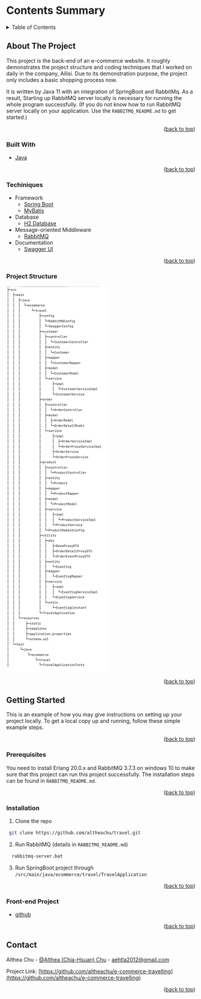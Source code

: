 <a id="readme-top"></a>

<!-- TABLE OF CONTENTS -->
# Contents Summary
<details>
  <summary>Table of Contents</summary>
  <ol>
    <li>
      <a href="#about-the-project">About The Project</a>
      <ul>
        <li><a href="#built-with">Built With</a></li>
        <li><a href="#techniques">Techniques</a></li>
        <li><a href="#project-structure">Project Structure</a></li>
      </ul>
    </li>
    <li>
      <a href="#getting-started">Getting Started</a>
      <ul>
        <li><a href="#prerequisites">Prerequisites</a></li>
        <li><a href="#installation">Installation</a></li>
        <li><a href="#frontend">Front-end Project</a></li>
      </ul>
    </li>
    <li>
      <a href="#contact">Contact</a>
    </li>
  </ol>
</details>

<!-- ABOUT THE PROJECT -->
## About The Project

<a id="about-the-project"></a>

This project is the back-end of an e-commerce website. It roughly demonstrates the project structure and coding techniques that I worked on daily in the company, Ailisi. Due to its demonstration purpose, the project only includes a basic shopping process now.

It is written by Java 11 with an integration of SpringBoot and RabbitMq. As a result, Starting up RabbitMQ server locally is necessary for running the whole program successfully. (If you do not know how to run RabbitMQ server locally on your application. Use the `RABBITMQ_README.md` to get started.)

<p align="right">(<a href="#readme-top">back to top</a>)</p>

### Built With

<a id="built-with"></a>

* [Java][Java-url]

<p align="right">(<a href="#readme-top">back to top</a>)</p>

### Techiniques

<a id="techniques"></a>

* Framework
  * [Spring Boot][SpringBoot-url]
  * [MyBatis][MyBatis-url]
* Database
  * [H2 Database][H2-url]
* Message-oriented Middleware
  * [RabbitMQ][RabbitMQ-url]
* Documentation
  * [Swagger UI][SwaggerUI-url]

<p align="right">(<a href="#readme-top">back to top</a>)</p>

### Project Structure

<a id="project-structure"></a>

![project-structure!](/assets/img/project_structure.jpg "Project Structure")

<p align="right">(<a href="#readme-top">back to top</a>)</p>

<!-- GETTING STARTED -->

## Getting Started

<a id="getting-started"></a>

This is an example of how you may give instructions on setting up your project locally.
To get a local copy up and running, follow these simple example steps.

<p align="right">(<a href="#readme-top">back to top</a>)</p>

### Prerequisites

<a id="prerequisites"></a>

You need to install Erlang 20.0.x and RabbitMQ 3.7.3 on windows 10 to make sure that this project can run this project successfully. The installation steps can be found in `RABBITMQ_README.md`.

<p align="right">(<a href="#readme-top">back to top</a>)</p>

### Installation

<a id="installation"></a>

1. Clone the repo
  ```sh
   git clone https://github.com/altheachu/travel.git
  ```
2. Run RabbitMQ (details in `RABBITMQ_README.md`)
  ```sh
    rabbitmq-server.bat
  ```
3. Run SpringBoot project through `/src/main/java/ecommerce/travel/TravelApplication`

<p align="right">(<a href="#readme-top">back to top</a>)</p>

### Front-end Project

<a id="frontend"></a>

* [github][FrontEnd-url]

<p align="right">(<a href="#readme-top">back to top</a>)</p>

## Contact

<a id="contact"></a>

Althea Chu - [@Althea (Chia-Hsuan) Chu](https://www.linkedin.com/in/althea-chu-24966291/) - aehtla2012@gmail.com

Project Link: [https://github.com/altheachu/e-commerce-travelling](https://github.com/altheachu/e-commerce-travelling)

<p align="right">(<a href="#readme-top">back to top</a>)</p>

<!-- MARKDOWN LINKS & IMAGES -->
<!-- https://www.markdownguide.org/basic-syntax/#reference-style-links -->

[Java-url]: https://www.java.com/en/
[SpringBoot-url]: https://spring.io/projects/spring-boot
[MyBatis-url]: https://mybatis.org/mybatis-3/
[H2-url]: https://www.h2database.com/html/main.html
[RabbitMQ-url]: https://www.rabbitmq.com/
[SwaggerUI-url]: https://swagger.io/tools/swagger-ui/
[FrontEnd-url]: https://github.com/altheachu/e-commerce-travelling.git



